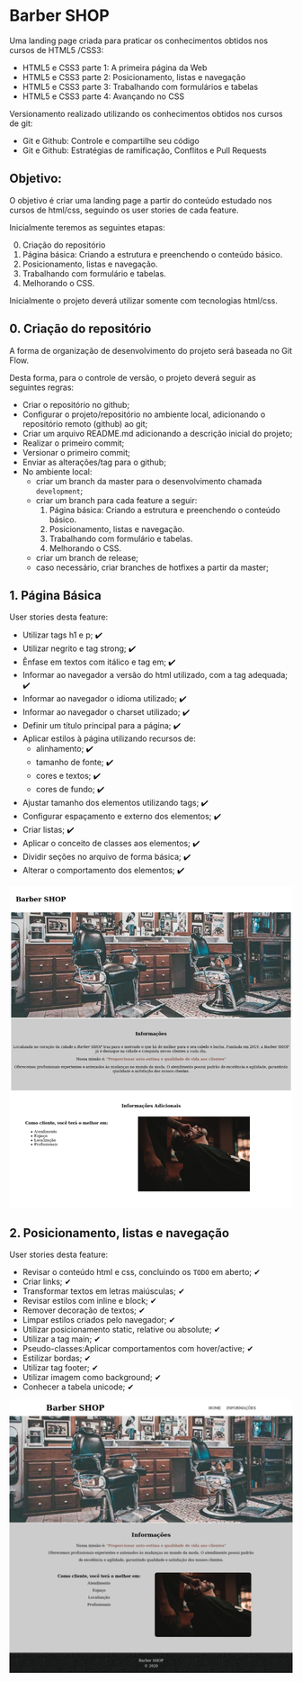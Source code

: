 # Barber SHOP

Uma landing page criada para praticar os conhecimentos obtidos nos cursos de HTML5 /CSS3:
- HTML5 e CSS3 parte 1: A primeira página da Web
- HTML5 e CSS3 parte 2: Posicionamento, listas e navegação
- HTML5 e CSS3 parte 3: Trabalhando com formulários e tabelas
- HTML5 e CSS3 parte 4: Avançando no CSS

Versionamento realizado utilizando os conhecimentos obtidos nos cursos de git:
- Git e Github: Controle e compartilhe seu código
- Git e Github: Estratégias de ramificação, Conflitos e Pull Requests

## Objetivo:

O objetivo é criar uma landing page a partir do conteúdo estudado nos cursos de
html/css, seguindo os user stories de cada feature.

Inicialmente teremos as seguintes etapas:

0. Criação do repositório
1. Página básica: Criando a estrutura e preenchendo o conteúdo básico.
2. Posicionamento, listas e navegação.
3. Trabalhando com formulário e tabelas.
4. Melhorando o CSS.

Inicialmente o projeto deverá utilizar somente com tecnologias html/css.

## 0. Criação do repositório

A forma de organização de desenvolvimento do projeto será baseada no Git Flow.

Desta forma, para o controle de versão, o projeto deverá seguir as seguintes regras:

- Criar o repositório no github;
- Configurar o projeto/repositório no ambiente local, adicionando o repositório remoto (github) ao git;
- Criar um arquivo README.md adicionando a descrição inicial do projeto;
- Realizar o primeiro commit;
- Versionar o primeiro commit;
- Enviar as alterações/tag para o github;
- No ambiente local:
	- criar um branch da master para o desenvolvimento chamada `development`;
	- criar um branch para cada feature a seguir:
		1. Página básica: Criando a estrutura e preenchendo o conteúdo básico.
		2. Posicionamento, listas e navegação.
		3. Trabalhando com formulário e tabelas.
		4. Melhorando o CSS.
	- criar um branch de release;
	- caso necessário, criar branches de hotfixes a partir da master;

## 1. Página Básica

User stories desta feature:

- Utilizar tags h1 e p; :heavy_check_mark:
- Utilizar negrito e tag strong; :heavy_check_mark:
- Ênfase em textos com itálico e tag em; :heavy_check_mark:
- Informar ao navegador a versão do html utilizado, com a tag adequada; :heavy_check_mark:
- Informar ao navegador o idioma utilizado; :heavy_check_mark:
- Informar ao navegador o charset utilizado; :heavy_check_mark:
- Definir um título principal para a página; :heavy_check_mark:
- Aplicar estilos à página utilizando recursos de:
	- alinhamento; :heavy_check_mark:
	- tamanho de fonte; :heavy_check_mark:
	- cores e textos; :heavy_check_mark:
	- cores de fundo; :heavy_check_mark:
- Ajustar tamanho dos elementos utilizando tags; :heavy_check_mark:
- Configurar espaçamento e externo dos elementos; :heavy_check_mark:
- Criar listas; :heavy_check_mark:
- Aplicar o conceito de classes aos elementos; :heavy_check_mark:
- Dividir seções no arquivo de forma básica; :heavy_check_mark:
- Alterar o comportamento dos elementos; :heavy_check_mark:

![](images/v0.1.0.jpg)

## 2. Posicionamento, listas e navegação

User stories desta feature:

- Revisar o conteúdo html e css, concluindo os `TODO` em aberto; ✔
- Criar links; ✔
- Transformar textos em letras maiúsculas; ✔
- Revisar estilos com inline e block; ✔
- Remover decoração de textos; ✔
- Limpar estilos criados pelo navegador; ✔
- Utilizar posicionamento static, relative ou absolute; ✔
- Utilizar a tag main; ✔
- Pseudo-classes:Aplicar comportamentos com hover/active; ✔
- Estilizar bordas; ✔
- Utilizar tag footer; ✔
- Utilizar imagem como background; ✔
- Conhecer a tabela unicode; ✔

![](images/v0.2.0.jpg)